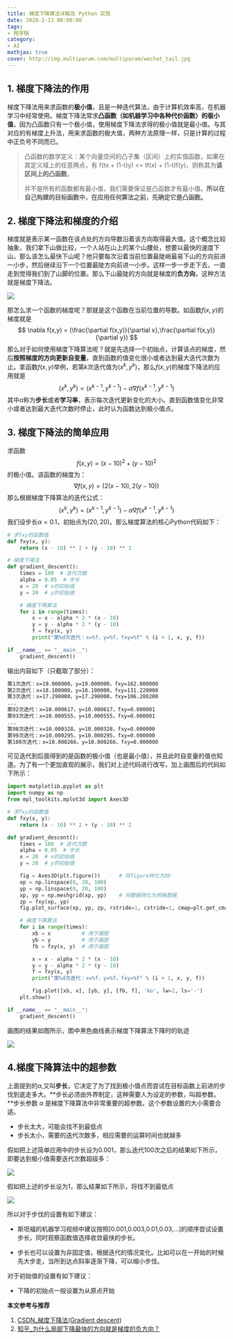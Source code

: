 ```yaml
---
title: 梯度下降算法详解及 Python 实现
date: 2020-2-13 00:00:00
tags:
- 程序锅
category:
- AI
mathjax: true
cover: http://img.multiparam.com/multiparam/wechat_tail.jpg
---
```


## 1. 梯度下降法的作用

梯度下降法用来求函数的**极小值**，且是一种迭代算法，由于计算机效率高，在机器学习中经常使用。梯度下降法常求**凸函数（如机器学习中各种代价函数）的极小值**，因为凸函数只有一个极小值，使用梯度下降法求得的极小值就是最小值。与其对应的有梯度上升法，用来求函数的极大值，两种方法原理一样，只是计算的过程中正负号不同而已。

> 凸函数的数学定义：某个向量空间的凸子集（区间）上的实值函数，如果在其定义域上的任意两点，有 f(tx + (1-t)y) <= tf(x) + (1-t)f(y)，则称其为**该区间上的凸函数**。
>
> 并不是所有的函数都有最小值，我们需要保证是凸函数才有最小值。**所以在自己构建的目标函数中，在应用任何算法之前，先确定它是凸函数。**



## 2. 梯度下降法和梯度的介绍

梯度就是表示某一函数在该点处的方向导数沿着该方向取得最大值。这个概念比较抽象，我们拿下山做比较，一个人站在山上的某个山腰处，想要以最快的速度下山，那么该怎么最快下山呢？他只要每次沿着当前位置最陡峭最易下山的方向前进一小步，然后继续沿下一个位置最陡方向前进一小步。这样一步一步走下去，一直走到觉得我们到了山脚的位置。那么下山最陡的方向就是梯度的**负方向**，这种方法就是梯度下降法。

![](https://img.dawnguo.cn/MachineLearning/BasicAlgorithm/2_gradientdecent.jpg)

那怎么求一个函数的梯度呢？那就是这个函数在当前位置的导数。如函数$f(x,y)$的梯度就是
$$
\nabla f(x,y) = (\frac{\partial f(x,y)}{\partial x},\frac{\partial f(x,y)}{\partial y})
$$
那么对于如何使用梯度下降算法呢？就是先选择一个初始点，计算该点的梯度，然后**按照梯度的方向更新自变量**，直到函数的值变化很小或者达到最大迭代次数为止。拿函数$f(x,y)$举例，若第$k$次迭代值为$(x^{k},y^{k})$，那么$f(x,y)$的梯度下降法的应用就是
$$
(x^k,y^k) = (x^{k-1},y^{k-1})-\alpha \nabla f(x^{k-1},y^{k-1})
$$
其中$\alpha$称为**步长**或者**学习率**，表示每次迭代更新变化的大小。直到函数值变化非常小或者达到最大迭代次数时停止，此时认为函数达到极小值点。



## 3. 梯度下降法的简单应用

求函数
$$
f(x,y)=(x-10)^2+(y-10)^2
$$
的极小值。该函数的梯度为：
$$
\nabla f(x,y)=(2(x-10),2(y-10))
$$
那么根据梯度下降算法的迭代公式：
$$
(x^k,y^k) = (x^{k-1},y^{k-1})-\alpha \nabla f(x^{k-1},y^{k-1})
$$
我们设步长$\alpha = 0.1$，初始点为$(20,20)$。那么梯度算法的核心Python代码如下：

```python
# 求fxy的函数值
def fxy(x, y):
    return (x - 10) ** 2 + (y - 10) ** 2

# 梯度下降法
def gradient_descent():
    times = 100  # 迭代次数
    alpha = 0.05  # 步长
    x = 20  # x的初始值
    y = 20  # y的初始值

    # 梯度下降算法
    for i in range(times):
        x = x - alpha * 2 * (x - 10)
        y = y - alpha * 2 * (y - 10)
        f = fxy(x, y)
        print("第%d次迭代：x=%f，y=%f，fxy=%f" % (i + 1, x, y, f))

if __name__ == "__main__":
    gradient_descent()
```

输出内容如下（只截取了部分）：

```bash
第1次迭代：x=19.000000，y=19.000000，fxy=162.000000
第2次迭代：x=18.100000，y=18.100000，fxy=131.220000
第3次迭代：x=17.290000，y=17.290000，fxy=106.288200
...
第92次迭代：x=10.000617，y=10.000617，fxy=0.000001
第93次迭代：x=10.000555，y=10.000555，fxy=0.000001
...
第98次迭代：x=10.000328，y=10.000328，fxy=0.000000
第99次迭代：x=10.000295，y=10.000295，fxy=0.000000
第100次迭代：x=10.000266，y=10.000266，fxy=0.000000
```

可见迭代到后面得到的是函数的极小值（也是最小值），并且此时自变量的值也知道。为了有一个更加直观的展示，我们对上述代码进行改写，加上画图后的代码如下所示：

```python
import matplotlib.pyplot as plt
import numpy as np
from mpl_toolkits.mplot3d import Axes3D

# 求fxy的函数值
def fxy(x, y):
    return (x - 10) ** 2 + (y - 10) ** 2

def gradient_descent():
    times = 100  # 迭代次数
    alpha = 0.05  # 步长
    x = 20  # x的初始值
    y = 20  # y的初始值

    fig = Axes3D(plt.figure())      # 将figure转化为3D
    xp = np.linspace(0, 20, 100)
    yp = np.linspace(0, 20, 100)
    xp, yp = np.meshgrid(xp, yp)    # 将数据转化为网格数据
    zp = fxy(xp, yp)                
    fig.plot_surface(xp, yp, zp, rstride=1, cstride=1, cmap=plt.get_cmap('rainbow'))

    # 梯度下降算法
    for i in range(times):
        xb = x          # 用于画图
        yb = y          # 用于画图
        fb = fxy(x, y)  # 用于画图

        x = x - alpha * 2 * (x - 10)
        y = y - alpha * 2 * (y - 10)
        f = fxy(x, y)
        print("第%d次迭代：x=%f，y=%f，fxy=%f" % (i + 1, x, y, f))

        fig.plot([xb, x], [yb, y], [fb, f], 'ko', lw=2, ls='-')
    plt.show()

if __name__ == "__main__":
    gradient_descent()
```

画图的结果如图所示，图中黑色曲线表示梯度下降算法下降时的轨迹

![](https://img.dawnguo.cn/MachineLearning/BasicAlgorithm/2_gradientdecent_ex0.png)



## 4.梯度下降算法中的超参数

上面提到的$\alpha$,又叫**步长**，它决定了为了找到极小值点而尝试在目标函数上前进的步伐到底走多大。**步长必须由外界制定，这种需要人为设定的参数，叫超参数。**步长参数 $\alpha$ 是梯度下降算法中非常重要的超参数。这个参数设置的大小需要合适。

- 步长太大，可能会找不到最低点
- 步长太小，需要的迭代次数多，相应需要的运算时间也就越多

假如把上述简单应用中的步长设为0.001，那么迭代100次之后的结果如下所示，即要达到极小值需要迭代次数超级多：

![](https://img.dawnguo.cn/MachineLearning/BasicAlgorithm/2_gradientdecent_ex2.png)

假如把上述的步长设为1，那么结果如下所示，将找不到最低点

![](https://img.dawnguo.cn/MachineLearning/BasicAlgorithm/2_gradientdecent_ex1.png)

所以对于步伐的设置有如下建议：

- 斯坦福的机器学习视频中建议按照[0.001,0.003,0.01,0.03,…]的顺序尝试设置步长，同时观察函数值选择收敛最快的步长。

- 步长也可以设置为非固定值，根据迭代的情况变化。比如可以在一开始的时候先大步走，当所到达点斜率逐渐下降，可以缩小步伐。

对于初始值的设置有如下建议：

- 下降的初始点一般设置为从原点开始



**本文参考与推荐**

1. [CSDN_梯度下降法(Gradient descent)](https://blog.csdn.net/xuelabizp/article/details/50878013#t0)
2. [知乎_为什么局部下降最快的方向就是梯度的负方向？](<https://zhuanlan.zhihu.com/p/36503663>)